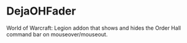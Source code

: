 # DejaOHFader
World of Warcraft: Legion addon that shows and hides the Order Hall command bar on mouseover/mouseout.
